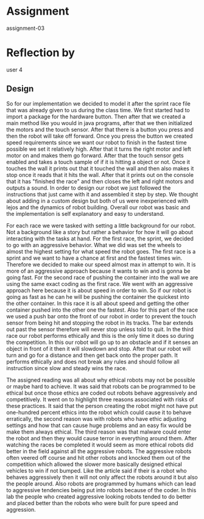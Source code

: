 # Assignment

assignment-03

# Reflection by

user 4

## Design

So for our implementation we decided to model it after the sprint race file that was already given to us during the class time. We first started had to import a package for the hardware button. Then after that we created a main method like you would in java programs, after that we then initialized the motors and the touch sensor. After that there is a button you press and then the robot will take off forward. Once you press the button we created speed requirements since we want our robot to finish in the fastest time possible we set it relatively high. After that it turns the right motor and left motor on and makes them go forward. After that the touch sensor gets enabled and takes a touch sample of if it is hitting a object or not. Once it touches the wall it prints out that it touched the wall and then also makes it stop once it reads that it hits the wall. After that it prints out on the console that it has "finished the race" and then closes the left and right motors and outputs a sound. In order to design our robot we just followed the instructions that just came with it and assembled it step by step. We thought about adding in a custom design but both of us were inexperienced with lejos and the dynamics of robot building. Overall our robot was basic and the implementation is self explanatory and easy to understand.

  For each race we were tasked with setting a little background for our robot. Not a background like a story but rather a behavior for how it will go about interacting with the tasks at hand. For the first race, the sprint, we decided to go with an aggressive behavior. What we did was set the wheels to almost the highest setting for what speed the robot goes. The first race is a sprint and we want to have a chance at first and the fastest times win. Therefore we decided to make our speed almost max in attempt to win. It is more of an aggressive approach because it wants to win and is gonna be going fast. For the second race of pushing the container into the wall we are using the same exact coding as the first race. We went with an aggressive approach here because it is about speed in order to win. So if our robot is going as fast as he can he will be pushing the container the quickest into the other container. In this race it is all about speed and getting the other container pushed into the other one the fastest. Also for this part of the race we used a push bar onto the front of our robot in order to prevent the touch sensor from being hit and stopping the robot in its tracks. The bar extends out past the sensor therefore will never stop unless told to quit. In the third race our robot performs ethically and this is the only time it does so during the competition. In this our robot will go up to an obstacle and if it senses an object in front of it then it will slowdown and stop. After that our robot will turn and go for a distance and then get back onto the proper path. It performs ethically and does not break any rules and should follow all instruction since slow and steady wins the race.

  The assigned reading was all about why ethical robots may not be possible or maybe hard to achieve. It was said that robots can be programmed to be ethical but once those ethics are coded out robots behave aggressively and competitively. It went on to highlight three reasons associated with risks of these practices. It said that the person creating the robot might not have put one-hundred percent ethics into the robot which could cause it to behave erratically, the second reason was with robots who have ethic adjusting settings and how that can cause huge problems and an easy fix would be make them always ethical. The third reason was that malware could enter the robot and then they would cause terror in everything around them. After watching the races be completed it would seem as more ethical robots did better in the field against all the aggressive robots. The aggressive robots often veered off course and hit other robots and knocked them out of the competition which allowed the slower more basically designed ethical vehicles to win if not bumped. Like the article said if their is a robot who behaves aggressively then it will not only affect the robots around it but also the people around. Also robots are programmed by humans which can lead to aggressive tendencies being put into robots because of the coder. In this lab the people who created aggressive looking robots tended to do better and placed better than the robots who were built for pure speed and aggression.
